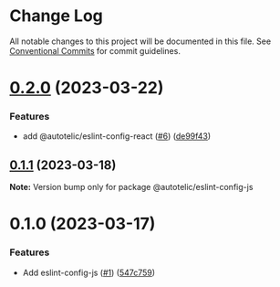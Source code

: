 # Change Log

All notable changes to this project will be documented in this file.
See [Conventional Commits](https://conventionalcommits.org) for commit guidelines.

# [0.2.0](https://github.com/autotelic/lint-configs/compare/v0.1.1...v0.2.0) (2023-03-22)


### Features

* add @autotelic/eslint-config-react ([#6](https://github.com/autotelic/lint-configs/issues/6)) ([de99f43](https://github.com/autotelic/lint-configs/commit/de99f4323ae8f5e4c557332b8ace9404e79e2f9c))





## [0.1.1](https://github.com/autotelic/lint-configs/compare/v0.1.0...v0.1.1) (2023-03-18)

**Note:** Version bump only for package @autotelic/eslint-config-js





# 0.1.0 (2023-03-17)


### Features

* Add eslint-config-js ([#1](https://github.com/autotelic/lint-configs/issues/1)) ([547c759](https://github.com/autotelic/lint-configs/commit/547c75953b2b8bf039ef3ad76d4ec4eb2f0eee61))
